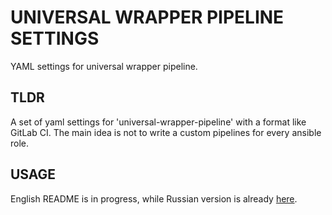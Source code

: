 UNIVERSAL WRAPPER PIPELINE SETTINGS
===================================

YAML settings for universal wrapper pipeline.

## TLDR

A set of yaml settings for 'universal-wrapper-pipeline' with a format like GitLab CI. The main idea is not to 
write a custom pipelines for every ansible role.

## USAGE

English README is in progress, while Russian version is already [here](README_RUS.md).